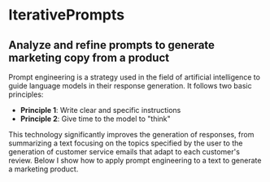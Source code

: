 # IterativePrompts

## Analyze and refine prompts to generate marketing copy from a product

Prompt engineering is a strategy used in the field of artificial intelligence to guide language models in their response generation. It follows two basic principles:

- **Principle 1**: Write clear and specific instructions
- **Principle 2**: Give time to the model to "think"

This technology significantly improves the generation of responses, from summarizing a text focusing on the topics specified by the user to the generation of customer service emails that adapt to each customer's review. Below I show how to apply prompt engineering to a text to generate a marketing product.
